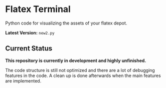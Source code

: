 # Flatex Terminal

Python code for visualizing the assets of your flatex depot.

**Latest Version:** `new2.py`


## Current Status

**This repository is currently in development and highly unfinished.**

The code structure is still not optimized and there are a lot of debugging features in the code. A clean up is done afterwards when the main features are implemented. 



